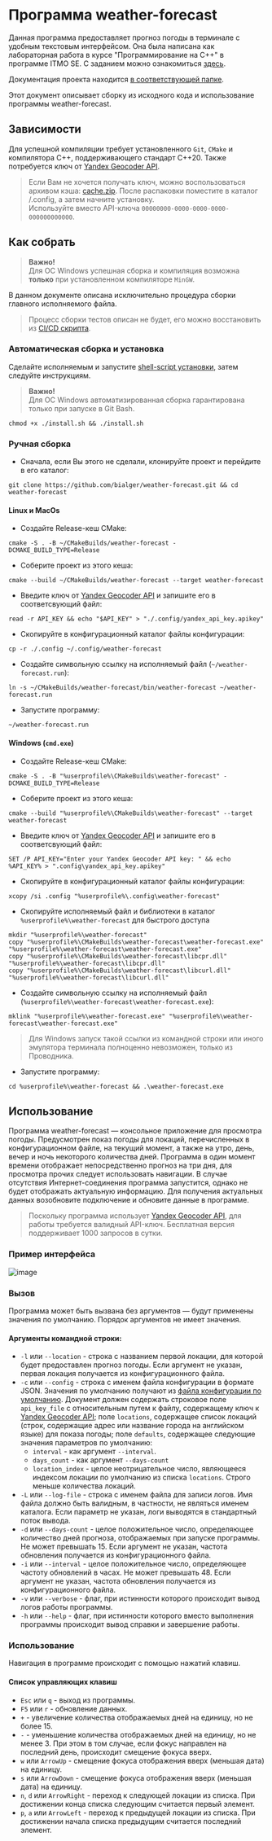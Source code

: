 # Программа weather-forecast

Данная программа предоставляет прогноз погоды в терминале с удобным текстовым интерфейсом.
Она была написана как лабораторная работа в курсе "Программирование на C++" в программе ITMO SE.
С заданием можно ознакомиться [здесь](./TASK.md).

Документация проекта находится [в соответствующей папке](./docs/README.md).

Этот документ описывает сборку из исходного кода и использование программы
weather-forecast.

## Зависимости

Для успешной компиляции требует установленного `Git`, `CMake` и компилятора C++,
поддерживающего стандарт C++20.
Также потребуется ключ от [Yandex Geocoder API](https://yandex.ru/dev/geocode/doc/ru/).

> Если Вам не хочется получать ключ, можно воспользоваться архивом кэша:
> [cache.zip](https://github.com/bialger/weather-forecast/releases/download/v1.2.0/cache.zip).
> После распаковки поместите в каталог /.config, а затем начните установку. 
> <br>
> Используйте вместо API-ключа `00000000-0000-0000-0000-000000000000`.

## Как собрать

> **Важно!**<br>
> Для ОС Windows успешная сборка и компиляция возможна **только** при
> установленном компиляторе `MinGW`.

В данном документе описана исключительно процедура сборки главного исполняемого
файла.
> Процесс сборки тестов описан не будет, его можно восстановить из
[CI/CD скрипта](/.github/workflows/ci_tests.yml).

### Автоматическая сборка и установка

Сделайте исполняемым и запустите [shell-script установки](/install.sh), затем следуйте
инструкциям.
> **Важно!**<br>
> Для ОС Windows автоматизированная сборка гарантирована только
> при запуске в Git Bash.

```shell
chmod +x ./install.sh && ./install.sh
```

### Ручная сборка

* Сначала, если Вы этого не сделали, клонируйте проект и перейдите в его каталог:

```shell
git clone https://github.com/bialger/weather-forecast.git && cd weather-forecast
```

#### Linux и MacOs

* Создайте Release-кеш CMake:

```shell
cmake -S . -B ~/CMakeBuilds/weather-forecast -DCMAKE_BUILD_TYPE=Release
```

* Соберите проект из этого кеша:

```shell
cmake --build ~/CMakeBuilds/weather-forecast --target weather-forecast
```

* Введите ключ от [Yandex Geocoder API](https://yandex.ru/dev/geocode/doc/ru/) и
  запишите его в соответсвующий файл:

```shell
read -r API_KEY && echo "$API_KEY" > "./.config/yandex_api_key.apikey"
```

* Скопируйте в конфигурационный каталог файлы конфигурации:

```shell
cp -r ./.config ~/.config/weather-forecast
```

* Создайте символьную ссылку на исполняемый файл (`~/weather-forecast.run`):

```shell
ln -s ~/CMakeBuilds/weather-forecast/bin/weather-forecast ~/weather-forecast.run
```

* Запустите программу:

```shell
~/weather-forecast.run
```

#### Windows (`cmd.exe`)

* Создайте Release-кеш CMake:

```shell
cmake -S . -B "%userprofile%\CMakeBuilds\weather-forecast" -DCMAKE_BUILD_TYPE=Release
```

* Соберите проект из этого кеша:

```shell
cmake --build "%userprofile%\CMakeBuilds\weather-forecast" --target weather-forecast
```

* Введите ключ от [Yandex Geocoder API](https://yandex.ru/dev/geocode/doc/ru/) и
  запишите его в соответсвующий файл:

```shell
SET /P API_KEY="Enter your Yandex Geocoder API key: " && echo %API_KEY% > ".config\yandex_api_key.apikey"
```

* Скопируйте в конфигурационный каталог файлы конфигурации:

```shell
xcopy /si .config "%userprofile%\.config\weather-forecast"
```

* Скопируйте исполняемый файл и библиотеки в каталог `%userprofile%\weather-forecast` для быстрого доступа

```shell
mkdir "%userprofile%\weather-forecast"
copy "%userprofile%\CMakeBuilds\weather-forecast\weather-forecast.exe" "%userprofile%\weather-forecast\weather-forecast.exe"
copy "%userprofile%\CMakeBuilds\weather-forecast\libcpr.dll" "%userprofile%\weather-forecast\libcpr.dll"
copy "%userprofile%\CMakeBuilds\weather-forecast\libcurl.dll" "%userprofile%\weather-forecast\libcurl.dll"
```

* Создайте символьную ссылку на исполняемый файл (`%userprofile%\weather-forecast\weather-forecast.exe`):

```shell
mklink "%userprofile%\weather-forecast.exe" "%userprofile%\weather-forecast\weather-forecast.exe"
```

> Для Windows запуск такой ссылки из командной строки или иного эмулятора терминала
> полноценно невозможен, только из Проводника.

* Запустите программу:

```shell
cd %userprofile%\weather-forecast && .\weather-forecast.exe
```

## Использование

Программа weather-forecast — консольное приложение для просмотра погоды.
Предусмотрен показ погоды для локаций, перечисленных в конфигурационном файле, на
текущий момент, а также на утро, день, вечер и ночь некоторого количества дней.
Программа в один момент времени отображает непосредственно прогноз на три дня, для
просмотра прочих следует использовать навигации. 
В случае отсутствия Интернет-соединения программа запустится, однако не будет отображать 
актуальную информацию. 
Для получения актуальных данных возобновите подключение и обновите данные в программе.

> Поскольку программа использует
[Yandex Geocoder API](https://yandex.ru/dev/geocode/doc/ru/), для работы
> требуется валидный API-ключ.
> Бесплатная версия поддерживает 1000 запросов в сутки.

### Пример интерфейса

![image](/assets/weather_forecast_1.png)

### Вызов

Программа может быть вызвана без аргументов — будут применены значения по умолчанию.
Порядок аргументов не имеет значения.

#### Аргументы командной строки:

* `-l` или `--location` - строка с названием первой локации, для которой будет
  предоставлен прогноз погоды. 
  Если аргумент не указан, первая локация получается из конфигурационного файла.
* `-c` или `--config` - строка с именем файла конфигурации в формате JSON.
  Значения по умолчанию получают из
  [файла конфигурации по умолчанию](/.config/default_config.json).
  Документ должен содержать строковое поле `api_key_file` с относительным путем к
  файлу, содержащему ключ к
  [Yandex Geocoder API](https://yandex.ru/dev/geocode/doc/ru/); поле `locations`,
  содержащее список локаций (строк, содержащие адрес или название города на
  английском языке) для показа погоды; поле `defaults`, содержащее следующие
  значения параметров по умолчанию:
    * `interval` - как аргумент `--interval`.
    * `days_count` - как аргумент `--days-count`
    * `location_index` - целое неотрицательное число, являющееся индексом локации
      по умолчанию из списка `locations`. 
      Строго меньше количества локаций.
* `-L` или `--log-file` - строка с именем файла для записи логов. 
  Имя файла должно быть валидным, в частности, не являться именем каталога. 
  Если параметр не указан, логи выводятся в стандартный поток вывода.
* `-d` или `--days-count` - целое положительное число, определяющее количество дней
  прогноза, отображаемых при запуске программы. 
  Не может превышать 15. 
  Если аргумент не указан, частота обновления получается из конфигурационного файла.
* `-i` или `--interval` - целое положительное число, определяющее частоту
  обновлений в часах. 
  Не может превышать 48. 
  Если аргумент не указан, частота обновления получается из конфигурационного файла.
* `-v` или `--verbose` - флаг, при истинности которого происходит вывод логов работы
  программы.
* `-h` или `--help` - флаг, при истинности которого вместо выполнения программы
  происходит вывод справки и завершение работы.

### Использование

Навигация в программе происходит с помощью нажатий клавиш.

#### Список управляющих клавиш

* `Esc` или `q` - выход из программы.
* `F5` или `r` - обновление данных.
* `+` - увеличение количества отображаемых дней на единицу, но не более 15.
* `-` - уменьшение количества отображаемых дней на единицу, но не менее 3.
  При этом в том случае, если фокус направлен на последний день, происходит
  смещение фокуса вверх.
* `w` или `ArrowUp` - смещение фокуса отображения вверх (меньшая дата) на единицу.
* `s` или `ArrowDown` - смещение фокуса отображения вверх (меньшая дата) на единицу.
* `n`, `d` или `ArrowRight` - переход к следующей локации из списка. 
  При достижении конца списка следующим считается первый элемент.
* `p`, `a` или `ArrowLeft` - переход к предыдущей локации из списка. 
  При достижении начала списка предыдущим считается последний элемент.
